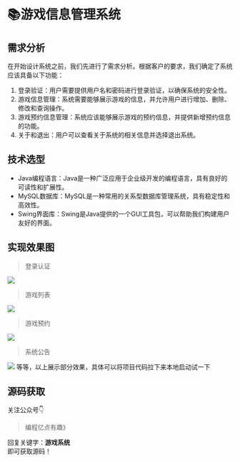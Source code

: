 # 📚游戏信息管理系统

## 需求分析

在开始设计系统之前，我们先进行了需求分析。根据客户的要求，我们确定了系统应该具备以下功能：

1. 登录验证：用户需要提供用户名和密码进行登录验证，以确保系统的安全性。
2. 游戏信息管理：系统需要能够展示游戏的信息，并允许用户进行增加、删除、修改和查询操作。
3. 游戏预约信息管理：系统应该能够展示游戏的预约信息，并提供新增预约信息的功能。
4. 关于和退出：用户可以查看关于系统的相关信息并选择退出系统。

## 技术选型

- Java编程语言：Java是一种广泛应用于企业级开发的编程语言，具有良好的可读性和扩展性。
- MySQL数据库：MySQL是一种常用的关系型数据库管理系统，具有稳定性和高效性。
- Swing界面库：Swing是Java提供的一个GUI工具包，可以帮助我们构建用户友好的界面。

## 实现效果图

> 登录认证

![](http://cdn.qiniu.liyansheng.top/img/0903e16096d640b5b497dedb241523d1.png)
> 游戏列表

![](http://cdn.qiniu.liyansheng.top/img/e184249f4f2b4442885a03b08a67d3b5.png)
> 游戏预约

![](http://cdn.qiniu.liyansheng.top/img/dfa7c9543100400f88101077522c0ae2.png)
> 系统公告

![](http://cdn.qiniu.liyansheng.top/img/3c22442fcd084b51bf54d2f0b9da5b14.png)
等等，以上展示部分效果，具体可以将项目代码拉下来本地启动试一下








## 源码获取
关注公众号👇
> 编程亿点有趣》

回复关键字：**游戏系统**   
 即可获取源码！


